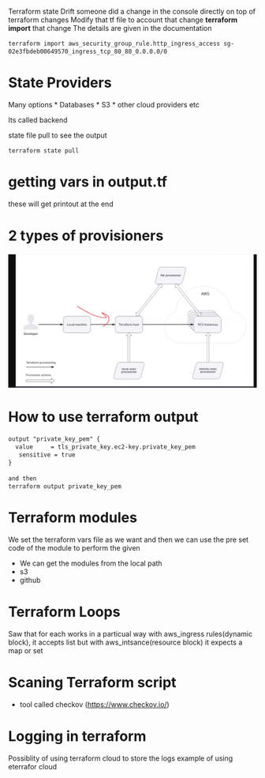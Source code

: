 Terraform state Drift
    someone did a change in the console directly on top of terraform changes
    Modify that tf file to account that change
        **terraform import** that change 
        The details are given in the documentation
```
terraform import aws_security_group_rule.http_ingress_access sg-02e3fbdeb00649570_ingress_tcp_80_80_0.0.0.0/0

```

# State Providers
Many options
    * Databases
    * S3
    * other cloud providers etc

Its called backend

state file pull to see the output 
```
terraform state pull
```

# getting vars in output.tf
these will get printout at the end

# 2 types of provisioners
![terraform provisioners](image.png)

# How to use terraform output
```
output "private_key_pem" {
  value     = tls_private_key.ec2-key.private_key_pem
   sensitive = true
}

and then 
terraform output private_key_pem
```

# Terraform modules
We set the terraform vars file as we want and then we can use the pre set code of the module to perform the given 

* We can get the modules from the local path
* s3
* github

# Terraform Loops
Saw that for each works in a particual way with aws_ingress rules(dynamic block), it accepts list
but with aws_intsance(resource block) it expects a map or set

# Scaning Terraform script
* tool called checkov (https://www.checkov.io/)

# Logging in terraform
Possiblity of using terraform cloud to store the logs
example of using eterrafor cloud